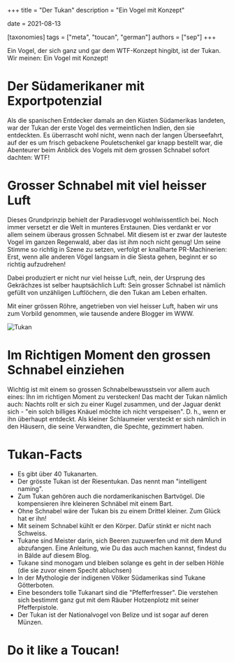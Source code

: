 +++
title = "Der Tukan"
description = "Ein Vogel mit Konzept"

date = 2021-08-13

[taxonomies]
tags = ["meta", "toucan", "german"]
authors = ["sep"]
+++

Ein Vogel, der sich ganz und gar dem WTF-Konzept hingibt, ist der Tukan. Wir meinen: Ein Vogel mit Konzept!

# Der Südamerikaner mit Exportpotenzial
Als die spanischen Entdecker damals an den Küsten Südamerikas landeten, war der Tukan der erste Vogel des vermeintlichen Indien, den sie entdeckten. Es überrascht wohl nicht, wenn nach der langen Überseefahrt, auf der es um frisch gebackene Pouletschenkel gar knapp bestellt war, die Abenteurer beim Anblick des Vogels mit dem grossen Schnabel sofort dachten: WTF!

# Grosser Schnabel mit viel heisser Luft

Dieses Grundprinzip behielt der Paradiesvogel wohlwissentlich bei. Noch immer versetzt er die Welt in munteres Erstaunen. Dies verdankt er vor allem seinem überaus grossen Schnabel. Mit diesem ist er zwar der lauteste Vogel im ganzen Regenwald, aber das ist ihm noch nicht genug! Um seine Stimme so richtig in Szene zu setzen, verfolgt er knallharte PR-Machinerien: Erst, wenn alle anderen Vögel langsam in die Siesta gehen, beginnt er so richtig aufzudrehen!

Dabei produziert er nicht nur viel heisse Luft, nein, der Ursprung des Gekrächzes ist selber hauptsächlich Luft: Sein grosser Schnabel ist nämlich gefüllt von unzähligen Luftlöchern, die den Tukan am Leben erhalten.

Mit einer grössen Röhre, angetrieben von viel heisser Luft, haben wir uns zum Vorbild genommen, wie tausende andere Blogger im WWW.

![Tukan](vogel.jpg)

# Im Richtigen Moment den grossen Schnabel einziehen

Wichtig ist mit einem so grossen Schnabelbewusstsein vor allem auch eines: Ihn im richtigen Moment zu verstecken! Das macht der Tukan nämlich auch: Nachts rollt er sich zu einer Kugel zusammen, und der Jaguar denkt sich - "ein solch billiges Knäuel möchte ich nicht verspeisen". D. h., wenn er ihn überhaupt entdeckt. Als kleiner Schlaumeier versteckt er sich nämlich in den Häusern, die seine Verwandten, die Spechte, gezimmert haben.

# Tukan-Facts
- Es gibt über 40 Tukanarten.
- Der grösste Tukan ist der Riesentukan. Das nennt man "intelligent naming".
- Zum Tukan gehören auch die nordamerikanischen Bartvögel. Die kompensieren ihre kleineren Schnäbel mit einem Bart.
- Ohne Schnabel wäre der Tukan bis zu einem Drittel kleiner. Zum Glück hat er ihn!
- Mit seinem Schnabel kühlt er den Körper. Dafür stinkt er nicht nach Schweiss.
- Tukane sind Meister darin, sich Beeren zuzuwerfen und mit dem Mund abzufangen. Eine Anleitung, wie Du das auch machen kannst, findest du in Bälde auf diesem Blog.
- Tukane sind monogam und bleiben solange es geht in der selben Höhle (die sie zuvor einem Specht abluchsen)
- In der Mythologie der indigenen Völker Südamerikas sind Tukane Götterboten.
- Eine besonders tolle Tukanart sind die "Pfefferfresser". Die verstehen sich bestimmt ganz gut mit dem Räuber Hotzenplotz mit seiner Pfefferpistole.
- Der Tukan ist der Nationalvogel von Belize und ist sogar auf deren Münzen.

# Do it like a Toucan!
